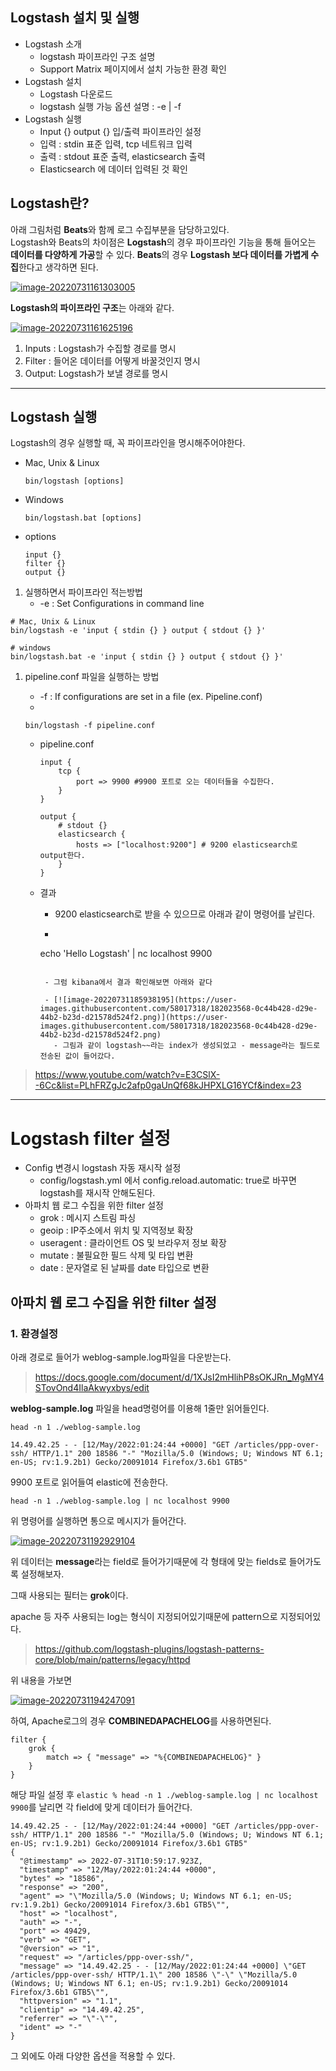 ## Logstash 설치 및 실행

- Logstash 소개
    - logstash 파이프라인 구조 설명
    - Support Matrix 페이지에서 설치 가능한 환경 확인
- Logstash 설치
    - Logstash 다운로드
    - logstash 실행 가능 옵션 설명 : -e | -f
- Logstash 실행
    - Input {} output {} 입/출력 파이프라인 설정
    - 입력 : stdin 표준 입력, tcp 네트워크 입력
    - 출력 : stdout 표준 출력, elasticsearch 출력
    - Elasticsearch 에 데이터 입력된 것 확인

## Logstash란?

아래 그림처럼 **Beats**와 함께 로그 수집부분을 담당하고있다.  
Logstash와 Beats의 차이점은 **Logstash**의 경우 파이프라인 기능을 통해 들어오는 **데이터를 다양하게 가공**할 수 있다.
**Beats**의 경우 **Logstash 보다 데이터를 가볍게 수집**한다고 생각하면 된다.

[![image-20220731161303005](https://user-images.githubusercontent.com/58017318/182023562-5d2f3885-5cca-4735-9a51-3e463b731c6f.png)](https://user-images.githubusercontent.com/58017318/182023562-5d2f3885-5cca-4735-9a51-3e463b731c6f.png)

**Logstash의 파이프라인 구조**는 아래와 같다.

[![image-20220731161625196](https://user-images.githubusercontent.com/58017318/182023566-0c4ee0e4-9313-427b-8992-cf84abfc1ade.png)](https://user-images.githubusercontent.com/58017318/182023566-0c4ee0e4-9313-427b-8992-cf84abfc1ade.png)

1. Inputs : Logstash가 수집할 경로를 명시
2. Filter : 들어온 데이터를 어떻게 바꿀것인지 명시
3. Output: Logstash가 보낼 경로를 명시

------

## Logstash 실행

Logstash의 경우 실행할 때, 꼭 파이프라인을 명시해주어야한다.

- Mac, Unix & Linux

  ```
  bin/logstash [options]
  ```

- Windows

  ```
  bin/logstash.bat [options]
  ```

- options

  ```
  input {}
  filter {}
  output {}
  ```

1. 실행하면서 파이프라인 적는방법
    - -e : Set Configurations in command line

```
# Mac, Unix & Linux
bin/logstash -e 'input { stdin {} } output { stdout {} }'

# windows
bin/logstash.bat -e 'input { stdin {} } output { stdout {} }'
```

1. pipeline.conf 파일을 실행하는 방법

    - -f : If configurations are set in a file (ex. Pipeline.conf)
    -

   ```
   bin/logstash -f pipeline.conf
   ```

    - pipeline.conf

      ```
      input {
          tcp {
              port => 9900 #9900 포트로 오는 데이터들을 수집한다.
          }
      }
      
      output {
          # stdout {}
          elasticsearch {
              hosts => ["localhost:9200"] # 9200 elasticsearch로 output한다.
          }
      }
      ```

    - 결과

        - 9200 elasticsearch로 받을 수 있으므로 아래과 같이 명령어를 날린다.

        - ```
       echo 'Hello Logstash' | nc localhost 9900
       ```

        - 그럼 kibana에서 결과 확인해보면 아래와 같다

        - [![image-20220731185938195](https://user-images.githubusercontent.com/58017318/182023568-0c44b428-d29e-44b2-b23d-d21578d524f2.png)](https://user-images.githubusercontent.com/58017318/182023568-0c44b428-d29e-44b2-b23d-d21578d524f2.png)
          - 그림과 같이 logstash~~라는 index가 생성되었고 - message라는 필드로 전송된 값이 들어갔다.

> https://www.youtube.com/watch?v=E3CSlX--6Cc&list=PLhFRZgJc2afp0gaUnQf68kJHPXLG16YCf&index=23

------

# Logstash filter 설정

- Config 변경시 logstash 자동 재시작 설정
    - config/logstash.yml 에서 config.reload.automatic: true로 바꾸면 logstash를 재시작 안해도된다.
- 아파치 웹 로그 수집을 위한 filter 설정
    - grok : 메시지 스트림 파싱
    - geoip : IP주소에서 위치 및 지역정보 확장
    - useragent : 클라이언트 OS 및 브라우저 정보 확장
    - mutate : 불필요한 필드 삭제 및 타입 변환
    - date : 문자열로 된 날짜를 date 타입으로 변환

## 아파치 웹 로그 수집을 위한 filter 설정

### 1. 환경설정

아래 경로로 들어가 weblog-sample.log파일을 다운받는다.

> https://docs.google.com/document/d/1XJsI2mHlihP8sOKJRn_MgMY4STovOnd4IlaAkwyxbys/edit

**weblog-sample.log** 파일을 head명령어를 이용해 1줄만 읽어들인다.

```
head -n 1 ./weblog-sample.log

14.49.42.25 - - [12/May/2022:01:24:44 +0000] "GET /articles/ppp-over-ssh/ HTTP/1.1" 200 18586 "-" "Mozilla/5.0 (Windows; U; Windows NT 6.1; en-US; rv:1.9.2b1) Gecko/20091014 Firefox/3.6b1 GTB5"
```

9900 포트로 읽어들여 elastic에 전송한다.

```
head -n 1 ./weblog-sample.log | nc localhost 9900
```

위 명령어를 실행하면 통으로 메시지가 들어간다.

[![image-20220731192929104](https://user-images.githubusercontent.com/58017318/182023569-19e698da-93b2-4272-b33d-10146c16d3b7.png)](https://user-images.githubusercontent.com/58017318/182023569-19e698da-93b2-4272-b33d-10146c16d3b7.png)

위 데이터는 **message**라는 field로 들어가기때문에 각 형태에 맞는 fields로 들어가도록 설정해보자.

그때 사용되는 필터는 **grok**이다.

apache 등 자주 사용되는 log는 형식이 지정되어있기때문에 pattern으로 지정되어있다.

> https://github.com/logstash-plugins/logstash-patterns-core/blob/main/patterns/legacy/httpd

위 내용을 가보면

[![image-20220731194247091](https://user-images.githubusercontent.com/58017318/182023572-cad898a5-1d76-409d-a2e6-6b0c7902f04c.png)](https://user-images.githubusercontent.com/58017318/182023572-cad898a5-1d76-409d-a2e6-6b0c7902f04c.png)

하여, Apache로그의 경우 **COMBINEDAPACHELOG**를 사용하면된다.

```
filter {
	grok {
		match => { "message" => "%{COMBINEDAPACHELOG}" }
	}
}
```

해당 파일 설정 후 `elastic % head -n 1 ./weblog-sample.log | nc localhost 9900`를 날리면 각 field에 맞게 데이터가 들어간다.

```
14.49.42.25 - - [12/May/2022:01:24:44 +0000] "GET /articles/ppp-over-ssh/ HTTP/1.1" 200 18586 "-" "Mozilla/5.0 (Windows; U; Windows NT 6.1; en-US; rv:1.9.2b1) Gecko/20091014 Firefox/3.6b1 GTB5"
{
  "@timestamp" => 2022-07-31T10:59:17.923Z,
  "timestamp" => "12/May/2022:01:24:44 +0000",
  "bytes" => "18586",
  "response" => "200",
  "agent" => "\"Mozilla/5.0 (Windows; U; Windows NT 6.1; en-US; rv:1.9.2b1) Gecko/20091014 Firefox/3.6b1 GTB5\"",
  "host" => "localhost",
  "auth" => "-",
  "port" => 49429,
  "verb" => "GET",
  "@version" => "1",
  "request" => "/articles/ppp-over-ssh/",
  "message" => "14.49.42.25 - - [12/May/2022:01:24:44 +0000] \"GET /articles/ppp-over-ssh/ HTTP/1.1\" 200 18586 \"-\" \"Mozilla/5.0 (Windows; U; Windows NT 6.1; en-US; rv:1.9.2b1) Gecko/20091014 Firefox/3.6b1 GTB5\"",
  "httpversion" => "1.1",
  "clientip" => "14.49.42.25",
  "referrer" => "\"-\"",
  "ident" => "-"
}
```

그 외에도 아래 다양한 옵션을 적용할 수 있다.
